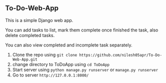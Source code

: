 ## To-Do-Web-App
This is a simple Django web app. 

You can add tasks to list, mark them complete once finished the task, also delete completed tasks. 

You can also view completed and incomplete task separately.

1) Clone the repo using `git clone https://github.com/nilesh05apr/To-Do-Web-App.git`
2) change directory to ToDoApp using `cd ToDoApp`
4) Start server using `python manage.py runserver` or `manage.py runserver`
5) Go to server `http://127.0.0.1:8000/`
